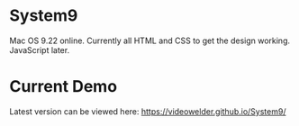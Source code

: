 # System9
Mac OS 9.22 online. Currently all HTML and CSS to get the design working. JavaScript later.

# Current Demo

Latest version can be viewed here:
https://videowelder.github.io/System9/
